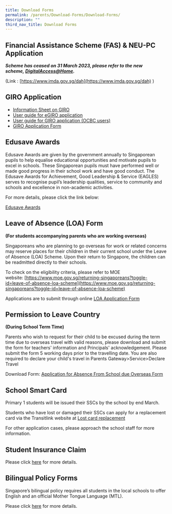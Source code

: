 ```yaml
---
title: Download Forms
permalink: /parents/Download-Forms/Download-Forms/
description: ""
third_nav_title: Download Forms
---
```

Financial Assistance Scheme (FAS) & NEU-PC Application
------------------------------------------------------

_**Scheme has ceased on 31 March 2023, please refer to the new scheme, [DigitalAccess@Home](https://www.imda.gov.sg/dah).**_

(Link : [https://www.imda.gov.sg/dah](https://www.imda.gov.sg/dah) )

GIRO Application
----------------

*   [Information Sheet on GIRO](/files/Information%20Sheet%20on%20GIRO.pdf)
*   [User guide for eGIRO application ](/files/1%20egiro_userguide.pdf)
*   [User guide for GIRO application (OCBC users)](/files/GIRO%20user%20guide%20-%20OCBC.pdf)
*   [GIRO Application Form](/files/giro_application_form_nov2022.pdf)

Edusave Awards
--------------

Edusave Awards are given by the government annually to Singaporean pupils to help equalise educational opportunities and motivate pupils to excel in schools. These Singaporean pupils must have performed well or made good progress in their school work and have good conduct. The Edusave Awards for Achievement, Good Leadership & Service (EAGLES) serves to recognise pupil’s leadership qualities, service to community and schools and excellence in non-academic activities.

  

For more details, please click the link below:

  

[Edusave Awards](https://www.moe.gov.sg/financial-matters/awards-scholarships/edusave-awards)

Leave of Absence (LOA) Form
---------------------------

**(For students accompanying parents who are working overseas)**

  

Singaporeans who are planning to go overseas for work or related concerns may reserve places for their children in their current school under the Leave of Absence (LOA) Scheme. Upon their return to Singapore, the children can be readmitted directly to their schools.

  

To check on the eligibility criteria, please refer to MOE website: [https://www.moe.gov.sg/returning-singaporeans?toggle-id=leave-of-absence-loa-scheme](https://www.moe.gov.sg/returning-singaporeans?toggle-id=leave-of-absence-loa-scheme)

  

Applications are to submit through online [LOA Application Form](https://form.gov.sg/#!/60e2669ada20a90011773be9)

Permission to Leave Country
---------------------------

**(During School Term Time)**

  

Parents who wish to request for their child to be excused during the term time due to overseas travel with valid reasons, please download and submit the form for teachers' information and Principals' acknowledgement. Please submit the form 5 working days prior to the travelling date. You are also required to declare your child's travel in Parents Gateway>Service>Declare Travel

  

Download Form: [Application for Absence From School due Overseas Form](/files/Application%20for%20Absence%20From%20School%20Due%20Overseas%20updated%2013%20Apr%202022.pdf)

School Smart Card
-----------------

Primary 1 students will be issued their SSCs by the school by end March.

  

Students who have lost or damaged their SSCs can apply for a replacement card via the Transitlink website at [Lost card replacement](https://www.transitlink.com.sg/lost-card-replacement)

  

For other application cases, please approach the school staff for more information.

Student Insurance Claim
-----------------------

Please click [here](/files/Product%20Fact%20Sheet%20Year%202023.pdf) for more details.

Bilingual Policy Forms
----------------------

Singapore’s bilingual policy requires all students in the local schools to offer English and an official Mother Tongue Language (MTL).

  

Please click [here](/download-forms/bilingual-policy-forms) for more details.